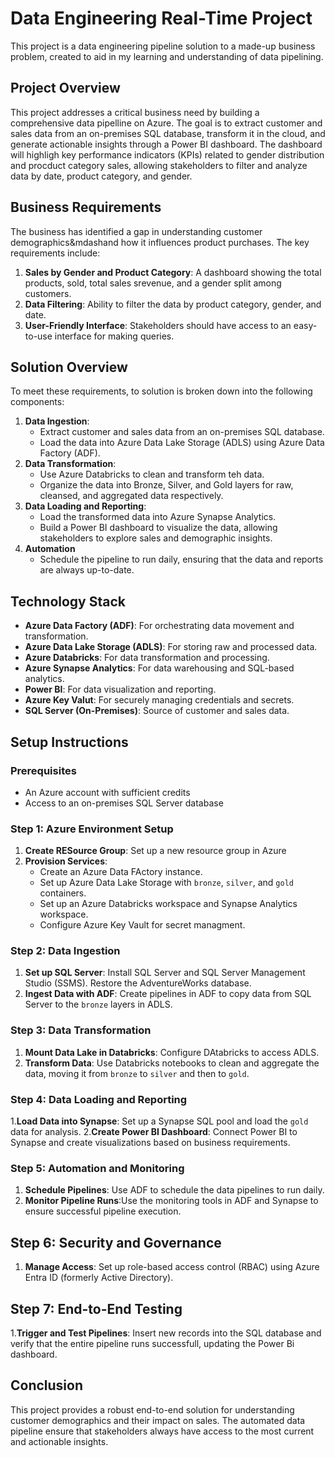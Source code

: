 # Data Engineering Real-Time Project
This project is a data engineering pipeline solution to a made-up business problem, created to aid in my learning and understanding of data pipelining.

## Project Overview
This project addresses a critical business need by building a comprehensive data pipelline on Azure. The goal is to extract customer and sales data from an on-premises SQL database, transform it in the cloud, and generate actionable insights through a Power BI dashboard. The dashboard will highligh key performance indicators (KPIs) related to gender distribution and procduct category sales, allowing stakeholders to filter and analyze data by date, product category, and gender.

## Business Requirements
The business has identified a gap in understanding customer demographics&mdashand how it influences product purchases. The key requirements include:

1. **Sales by Gender and Product Category**: A dashboard showing the total products, sold, total sales srevenue, and a gender split among customers.
2. **Data Filtering**: Ability to filter the data by product category, gender, and date.
3. **User-Friendly Interface**: Stakeholders should have access to an easy-to-use interface for making queries.

## Solution Overview
To meet these requirements, to solution is broken down into the following components:

1. **Data Ingestion**:
    - Extract customer and sales data from an on-premises SQL database.
    - Load the data into Azure Data Lake Storage (ADLS) using Azure Data Factory (ADF).
2. **Data Transformation**:
   - Use Azure Databricks to clean and transform teh data.
   - Organize the data into Bronze, Silver, and Gold layers for raw, cleansed, and aggregated data respectively.
3. **Data Loading and Reporting**:
   - Load the transformed data into Azure Synapse Analytics.
   - Build a Power BI dashboard to visualize the data, allowing stakeholders to explore sales and demographic insights.
4. **Automation**
   - Schedule the pipeline to run daily, ensuring that the data and reports are always up-to-date.
  
  ## Technology Stack
  - **Azure Data Factory (ADF)**: For orchestrating data movement and transformation.
  - **Azure Data Lake Storage (ADLS)**: For storing raw and processed data.
  - **Azure Databricks**:  For data transformation and processing.
  - **Azure Synapse Analytics**: For data warehousing and SQL-based analytics.
  - **Power BI**: For data visualization and reporting.
  - **Azure Key Valut**: For securely managing credentials and secrets.
  - **SQL Server (On-Premises)**: Source of customer and sales data.

## Setup Instructions

### Prerequisites
- An Azure account with sufficient credits
- Access to an on-premises SQL Server database

### Step 1: Azure Environment Setup
1. **Create RESource Group**: Set up a new resource group in Azure
2. **Provision Services**:
   - Create an Azure Data FActory instance.
   - Set up Azure Data Lake Storage with `bronze`, `silver`, and `gold` containers.
   - Set up an Azure Databricks workspace and Synapse Analytics workspace.
   - Configure Azure Key Vault for secret managment.

### Step 2: Data Ingestion
1. **Set up SQL Server**: Install SQL Server and SQL Server Management Studio (SSMS). Restore the AdventureWorks database.
2. **Ingest Data with ADF**: Create pipelines in ADF to copy data from SQL Server to the `bronze` layers in ADLS.

### Step 3: Data Transformation
1. **Mount Data Lake in Databricks**: Configure DAtabricks to access ADLS.
2. **Transform Data**: Use Databricks notebooks to clean and aggregate the data, moving it from `bronze` to `silver` and then to `gold`.

### Step 4: Data Loading and Reporting
1.**Load Data into Synapse**: Set up a Synapse SQL pool and load the `gold` data for analysis.
2.**Create Power BI Dashboard**: Connect Power BI to Synapse and create visualizations based on business requirements.

### Step 5: Automation and Monitoring
1. **Schedule Pipelines**: Use ADF to schedule the data pipelines to run daily.
2. **Monitor Pipeline Runs**:Use the monitoring tools in ADF and Synapse to ensure successful pipeline execution.

## Step 6: Security and Governance
1. **Manage Access**: Set up role-based access control (RBAC) using Azure Entra ID (formerly Active Directory).

## Step 7: End-to-End Testing
1.**Trigger and Test Pipelines**: Insert new records into the SQL database and verify that the entire pipeline runs successfull, updating the Power Bi dashboard.

## Conclusion
This project provides a robust end-to-end solution for understanding customer demographics and their impact on sales. The automated data pipeline ensure that stakeholders always have access to the most current and actionable insights.
  
   
